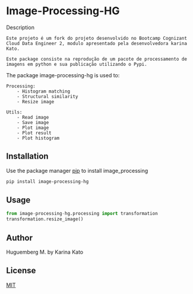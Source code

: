# Image-Processing-HG

Description 

    Este projeto é um fork do projeto desenvolvido no Bootcamp Cognizant Cloud Data Engineer 2, modulo apresentado pela desenvolvedora karina Kato. 

    Este package consiste na reprodução de um pacote de processamento de imagens em python e sua publicação utilizando o Pypi. 

The package image-processing-hg is used to:

	Processing:
		- Histogram matching
		- Structural similarity
		- Resize image

	Utils:
		- Read image
		- Save image
		- Plot image
		- Plot result
		- Plot histogram

## Installation

Use the package manager [pip](https://pip.pypa.io/en/stable/) to install image_processing

```bash
pip install image-processing-hg
```

## Usage

```python
from image-processing-hg.processing import transformation
transformation.resize_image()
```

## Author
Huguemberg M. 
by Karina Kato

## License
[MIT](https://choosealicense.com/licenses/mit/)